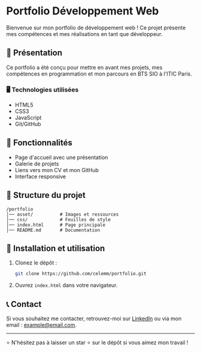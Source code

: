 # Portfolio Développement Web

Bienvenue sur mon portfolio de développement web ! Ce projet présente mes compétences et mes réalisations en tant que développeur.

## 📌 Présentation
Ce portfolio a été conçu pour mettre en avant mes projets, mes compétences en programmation et mon parcours en BTS SIO à l'ITIC Paris.

### 🖥️ Technologies utilisées
- HTML5
- CSS3
- JavaScript
- Git/GitHub

## 🚀 Fonctionnalités
- Page d'accueil avec une présentation
- Galerie de projets
- Liens vers mon CV et mon GitHub
- Interface responsive

## 📁 Structure du projet
```
/portfolio
│── asset/          # Images et ressources
│── css/            # Feuilles de style
│── index.html      # Page principale
│── README.md       # Documentation
```

## 📜 Installation et utilisation
1. Clonez le dépôt :
   ```sh
   git clone https://github.com/celemm/portfolio.git
   ```
2. Ouvrez `index.html` dans votre navigateur.

## 📞 Contact
Si vous souhaitez me contacter, retrouvez-moi sur [LinkedIn](https://www.linkedin.com/) ou via mon email : example@email.com.

---
⭐ N'hésitez pas à laisser un star ⭐ sur le dépôt si vous aimez mon travail !
